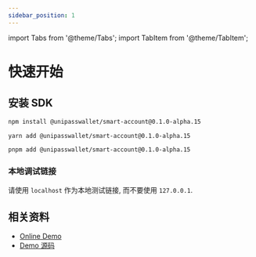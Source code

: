 ```yaml
---
sidebar_position: 1
---
```


import Tabs from '@theme/Tabs';
import TabItem from '@theme/TabItem';

# 快速开始

## 安装 SDK

<Tabs>
<TabItem value="npm">

```bash
npm install @unipasswallet/smart-account@0.1.0-alpha.15
```
</TabItem>

<TabItem value="yarn">

```bash
yarn add @unipasswallet/smart-account@0.1.0-alpha.15
```
</TabItem>


<TabItem value="pnpm">

```bash
pnpm add @unipasswallet/smart-account@0.1.0-alpha.15
```
</TabItem>
</Tabs>

### 本地调试链接

请使用 `localhost` 作为本地测试链接, 而不要使用 `127.0.0.1`.

## 相关资料
* [Online Demo](https://up-smart-account-demo.vercel.app/)
* [Demo 源码](https://github.com/UniPassID/smart-account-sdk-demo)
